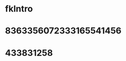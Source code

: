 <script src="https://s22.cnzz.com/z_stat.php?id=1263907615&web_id=1263907615" language="JavaScript"></script>
# fkIntro
# 8363356072333165541456
# 433831258
